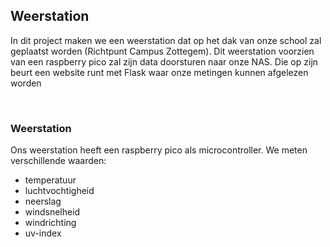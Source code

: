 <h2>Weerstation</h2>
<p>In dit project maken we een weerstation dat op het dak van onze school zal geplaatst worden (Richtpunt Campus Zottegem). Dit weerstation voorzien van een raspberry pico zal
zijn data doorsturen naar onze NAS. Die op zijn beurt een website runt met Flask waar onze metingen kunnen afgelezen worden</p>
<br>
<h3>Weerstation</h3>
<p>Ons weerstation heeft een raspberry pico als microcontroller. We meten verschillende waarden:</p>
<ul>
  <li>temperatuur</li>
  <li>luchtvochtigheid</li>
  <li>neerslag</li>
  <li>windsnelheid</li>
  <li>windrichting</li>
  <li>uv-index</li>
</ul>
